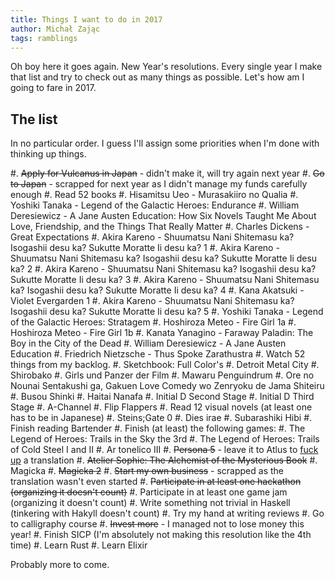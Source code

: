 ```yaml
---
title: Things I want to do in 2017
author: Michał Zając
tags: ramblings
---
```


Oh boy here it goes again. New Year's resolutions. Every single year I make that list and try to check out as many things
as possible. Let's how am I going to fare in 2017.

## The list

In no particular order. I guess I'll assign some priorities when I'm done with thinking up things.

#. ~~Apply for Vulcanus in Japan~~ - didn't make it, will try again next year
#. ~~Go to Japan~~ - scrapped for next year as I didn't manage my funds carefully enough
#. Read 52 books
    #. Hisamitsu Ueo - Murasakiiro no Qualia
    #. Yoshiki Tanaka - Legend of the Galactic Heroes: Endurance
    #. William Deresiewicz - A Jane Austen Education: How Six Novels Taught Me About Love, Friendship, and the Things That Really Matter
    #. Charles Dickens - Great Expectations
    #. Akira Kareno - Shuumatsu Nani Shitemasu ka? Isogashii desu ka? Sukutte Moratte Ii desu ka? 1
    #. Akira Kareno - Shuumatsu Nani Shitemasu ka? Isogashii desu ka? Sukutte Moratte Ii desu ka? 2
    #. Akira Kareno - Shuumatsu Nani Shitemasu ka? Isogashii desu ka? Sukutte Moratte Ii desu ka? 3
    #. Akira Kareno - Shuumatsu Nani Shitemasu ka? Isogashii desu ka? Sukutte Moratte Ii desu ka? 4
    #. Kana Akatsuki - Violet Evergarden 1
    #. Akira Kareno - Shuumatsu Nani Shitemasu ka? Isogashii desu ka? Sukutte Moratte Ii desu ka? 5
    #. Yoshiki Tanaka - Legend of the Galactic Heroes: Stratagem
    #. Hoshiroza Meteo - Fire Girl 1a
    #. Hoshiroza Meteo - Fire Girl 1b
    #. Kanata Yanagino - Faraway Paladin: The Boy in the City of the Dead
    #. William Deresiewicz - A Jane Austen Education
    #. Friedrich Nietzsche - Thus Spoke Zarathustra
#. Watch 52 things from my backlog.
    #. Sketchbook: Full Color's
    #. Detroit Metal City
    #. Shirobako
    #. Girls und Panzer der Film
    #. Mawaru Penguindrum
    #. Ore no Nounai Sentakushi ga, Gakuen Love Comedy wo Zenryoku de Jama Shiteiru
    #. Busou Shinki
    #. Haitai Nanafa
    #. Initial D Second Stage
    #. Initial D Third Stage
    #. A-Channel
    #. Flip Flappers
#. Read 12 visual novels (at least one has to be in Japanese)
    #. Steins;Gate 0
    #. Dies irae
    #. Subarashiki Hibi
#. Finish reading Bartender
#. Finish (at least) the following games:
    #. The Legend of Heroes: Trails in the Sky the 3rd
    #. The Legend of Heroes: Trails of Cold Steel I and II
    #. Ar tonelico III
    #. ~~Persona 5~~ - leave it to Atlus to [fuck up](http://personaproblems.com) a translation
    #. ~~Atelier Sophie: The Alchemist of the Mysterious Book~~
    #. Magicka
    #. ~~Magicka 2~~
#. ~~Start my own business~~ - scrapped as the translation wasn't even started
#. ~~Participate in at least one hackathon (organizing it doesn't count)~~
#. Participate in at least one game jam (organizing it doesn't count)
#. Write something not trivial in Haskell (tinkering with Hakyll doesn't count)
#. Try my hand at writing reviews
#. Go to calligraphy course
#. ~~Invest more~~ - I managed not to lose money this year!
#. Finish SICP (I'm absolutely not making this resolution like the 4th time)
#. Learn Rust
#. Learn Elixir

Probably more to come.

